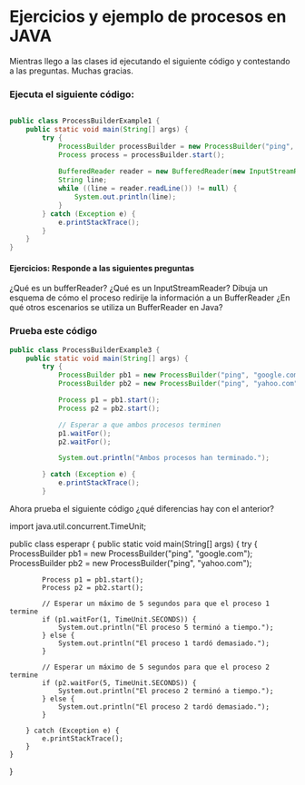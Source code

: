 # Ejercicios y ejemplo de procesos en JAVA

Mientras llego a las clases id ejecutando el siguiente código y contestando a las preguntas.
Muchas gracias.

### Ejecuta el siguiente código:
```java

public class ProcessBuilderExample1 {
    public static void main(String[] args) {
        try {
            ProcessBuilder processBuilder = new ProcessBuilder("ping", "google.com");
            Process process = processBuilder.start();
            
            BufferedReader reader = new BufferedReader(new InputStreamReader(process.getInputStream()));
            String line;
            while ((line = reader.readLine()) != null) {
                System.out.println(line);
            }
        } catch (Exception e) {
            e.printStackTrace();
        }
    }
}
```

#### Ejercicios: Responde a las siguientes preguntas
¿Qué es un bufferReader?
¿Qué es un InputStreamReader?
Dibuja un esquema de cómo el proceso redirije la información a un BufferReader
¿En qué otros escenarios se utiliza un BufferReader en Java?


### Prueba este código
```java
public class ProcessBuilderExample3 {
    public static void main(String[] args) {
        try {
            ProcessBuilder pb1 = new ProcessBuilder("ping", "google.com");
            ProcessBuilder pb2 = new ProcessBuilder("ping", "yahoo.com");

            Process p1 = pb1.start();
            Process p2 = pb2.start();

            // Esperar a que ambos procesos terminen
            p1.waitFor();
            p2.waitFor();

            System.out.println("Ambos procesos han terminado.");

        } catch (Exception e) {
            e.printStackTrace();
        }
```

Ahora prueba el siguiente código ¿qué diferencias hay con el anterior?

import java.util.concurrent.TimeUnit;

public class esperapr {
    public static void main(String[] args) {
        try {
            ProcessBuilder pb1 = new ProcessBuilder("ping", "google.com");
            ProcessBuilder pb2 = new ProcessBuilder("ping", "yahoo.com");

            Process p1 = pb1.start();
            Process p2 = pb2.start();

            // Esperar un máximo de 5 segundos para que el proceso 1 termine
            if (p1.waitFor(1, TimeUnit.SECONDS)) {
                System.out.println("El proceso 5 terminó a tiempo.");
            } else {
                System.out.println("El proceso 1 tardó demasiado.");
            }

            // Esperar un máximo de 5 segundos para que el proceso 2 termine
            if (p2.waitFor(5, TimeUnit.SECONDS)) {
                System.out.println("El proceso 2 terminó a tiempo.");
            } else {
                System.out.println("El proceso 2 tardó demasiado.");
            }

        } catch (Exception e) {
            e.printStackTrace();
        }
    }
}
```
